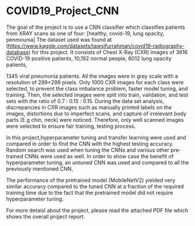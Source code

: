 # COVID19_Project_CNN

The goal of the project is to use a CNN classifier which classifies patients from XRAY scans as one of four: [healthy, covid-19, lung opacity, penmounia]
The dataset used was found at (https://www.kaggle.com/datasets/tawsifurrahman/covid19-radiography-database) for this project. It consists of Chest X-Ray (CXR) images of 3616 COVID-19 positive patients, 10,192 normal people, 6012 lung opacity patients,

1345 viral pneumonia patients. All the images were in grey scale with a resolution of 299×299 pixels. Only 1000 CXR images for each class were selected, to prevent the class imbalance problem, faster model tuning, and training. Then, the selected images were split into train, validation, and test sets with the ratio of 0.7 : 0.15 : 0.15. During the data set analysis, discrepancies in CXR images such as manually printed labels on the images, distortions due to imperfect scans, and capture of irrelevant body parts (E.g chin, neck) were noticed. Therefore, only well scanned images were selected to ensure fair training, testing process.

In this project,hyperparameter tuning and transfer learning were used and compared in order to find the CNN with the highest testing accuracy. Random search was used when tuning the CNNs and various other pre-trained CNNs were used as well. In order to show case the benefit of hyperparameter tuning, an untuned CNN was used and compared to all the previously mentioned CNN,

The performance of the pretrained model (MobileNetV2) yielded very similar accuracy compared to the tuned CNN at a fraction of the required training time due to the fact that the pretrained model did not require hyperparameter tuning. 

For more detaisl about the project, please read the attached PDF file which shows the overall project report.
